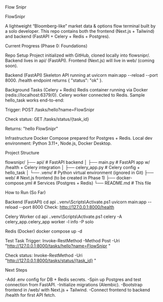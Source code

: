 Flow Snipr

FlowSnipr

A lightweight “Bloomberg-like” market data & options flow terminal built by a solo developer.
This repo contains both the frontend (Next.js + Tailwind) and backend (FastAPI + Celery + Redis + Postgres).

Current Progress (Phase 0: Foundations)

Repo Setup
Project initialized with GitHub, cloned locally into flowsnipr/.
Backend lives in api/ (FastAPI).
Frontend (Next.js) will live in web/ (coming soon).

Backend (FastAPI)
Skeleton API running at uvicorn main:app --reload --port 8000.
/health endpoint returns { "status": "ok" }.

Background Tasks (Celery + Redis)
Redis container running via Docker (redis://localhost:6379/0).
Celery worker connected to Redis.
Sample hello_task works end-to-end:

Trigger: POST /tasks/hello?name=FlowSnipr

Check status: GET /tasks/status/{task_id}

Returns: "hello FlowSnipr"

Infrastructure
Docker Compose prepared for Postgres + Redis.
Local dev environment: Python 3.11+, Node.js, Docker Desktop.

Project Structure

flowsnipr/
├── api/ # FastAPI backend
│ ├── main.py # FastAPI app w/ /health + Celery integration
│ ├── celery_app.py # Celery config + hello_task
│ └── .venv/ # Python virtual environment (ignored in Git)
├── web/ # Next.js frontend (to be created in Phase 1)
├── docker-compose.yml # Services (Postgres + Redis)
└── README.md # This file

How to Run (So Far)

Backend (FastAPI)
cd api
..venv\Scripts\Activate.ps1
uvicorn main:app --reload --port 8000
Check: http://127.0.0.1:8000/health

Celery Worker
cd api
..venv\Scripts\Activate.ps1
celery -A celery_app.celery_app worker -l info -P solo

Redis (Docker)
docker compose up -d

Test Task
Trigger:
Invoke-RestMethod -Method Post -Uri "http://127.0.0.1:8000/tasks/hello?name=FlowSnipr
"

Check status:
Invoke-RestMethod -Uri "http://127.0.0.1:8000/tasks/status/{task_id}
"

Next Steps

-Add .env config for DB + Redis secrets.
-Spin up Postgres and test connection from FastAPI.
-Initialize migrations (Alembic).
-Bootstrap frontend in /web/ with Next.js + Tailwind.
-Connect frontend to backend /health for first API fetch.

